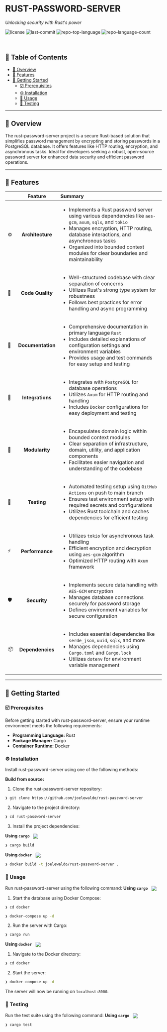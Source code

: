 <div align="left" style="position: relative;">
<h1>RUST-PASSWORD-SERVER</h1>
<p align="left">
	<em>Unlocking security with Rust's power</em>
</p>
<p align="left">
	<img src="https://img.shields.io/github/license/joelewaldo/rust-password-server?style=default&logo=opensourceinitiative&logoColor=white&color=0080ff" alt="license">
	<img src="https://img.shields.io/github/last-commit/joelewaldo/rust-password-server?style=default&logo=git&logoColor=white&color=0080ff" alt="last-commit">
	<img src="https://img.shields.io/github/languages/top/joelewaldo/rust-password-server?style=default&color=0080ff" alt="repo-top-language">
	<img src="https://img.shields.io/github/languages/count/joelewaldo/rust-password-server?style=default&color=0080ff" alt="repo-language-count">
</p>
<p align="left"><!-- default option, no dependency badges. -->
</p>
<p align="left">
	<!-- default option, no dependency badges. -->
</p>
</div>
<br clear="right">

## 🔗 Table of Contents

- [📍 Overview](#-overview)
- [👾 Features](#-features)
- [🚀 Getting Started](#-getting-started)
  - [☑️ Prerequisites](#-prerequisites)
  - [⚙️ Installation](#-installation)
  - [🤖 Usage](#🤖-usage)
  - [🧪 Testing](#🧪-testing)

---

## 📍 Overview

The rust-password-server project is a secure Rust-based solution that simplifies password management by encrypting and storing passwords in a PostgreSQL database. It offers features like HTTP routing, encryption, and asynchronous tasks. Ideal for developers seeking a robust, open-source password server for enhanced data security and efficient password operations.

---

## 👾 Features

|     |      Feature      | Summary                                                                                                                                                                                                                                                                                                    |
| :-- | :---------------: | :--------------------------------------------------------------------------------------------------------------------------------------------------------------------------------------------------------------------------------------------------------------------------------------------------------- |
| ⚙️  | **Architecture**  | <ul><li>Implements a Rust password server using various dependencies like `aes-gcm`, `axum`, `sqlx`, and `tokio`</li><li>Manages encryption, HTTP routing, database interactions, and asynchronous tasks</li><li>Organized into bounded context modules for clear boundaries and maintainability</li></ul> |
| 🔩  | **Code Quality**  | <ul><li>Well-structured codebase with clear separation of concerns</li><li>Utilizes Rust's strong type system for robustness</li><li>Follows best practices for error handling and async programming</li></ul>                                                                                             |
| 📄  | **Documentation** | <ul><li>Comprehensive documentation in primary language `Rust`</li><li>Includes detailed explanations of configuration settings and environment variables</li><li>Provides usage and test commands for easy setup and testing</li></ul>                                                                    |
| 🔌  | **Integrations**  | <ul><li>Integrates with `PostgreSQL` for database operations</li><li>Utilizes `Axum` for HTTP routing and handling</li><li>Includes `Docker` configurations for easy deployment and testing</li></ul>                                                                                                      |
| 🧩  |  **Modularity**   | <ul><li>Encapsulates domain logic within bounded context modules</li><li>Clear separation of infrastructure, domain, utility, and application components</li><li>Facilitates easier navigation and understanding of the codebase</li></ul>                                                                 |
| 🧪  |    **Testing**    | <ul><li>Automated testing setup using `GitHub Actions` on push to main branch</li><li>Ensures test environment setup with required secrets and configurations</li><li>Utilizes Rust toolchain and caches dependencies for efficient testing</li></ul>                                                      |
| ⚡️ |  **Performance**  | <ul><li>Utilizes `tokio` for asynchronous task handling</li><li>Efficient encryption and decryption using `aes-gcm` algorithm</li><li>Optimized HTTP routing with `Axum` framework</li></ul>                                                                                                               |
| 🛡️  |   **Security**    | <ul><li>Implements secure data handling with `AES-GCM` encryption</li><li>Manages database connections securely for password storage</li><li>Defines environment variables for secure configuration</li></ul>                                                                                              |
| 📦  | **Dependencies**  | <ul><li>Includes essential dependencies like `serde_json`, `uuid`, `sqlx`, and more</li><li>Manages dependencies using `Cargo.toml` and `Cargo.lock`</li><li>Utilizes `dotenv` for environment variable management</li></ul>                                                                               |

---

## 🚀 Getting Started

### ☑️ Prerequisites

Before getting started with rust-password-server, ensure your runtime environment meets the following requirements:

- **Programming Language:** Rust
- **Package Manager:** Cargo
- **Container Runtime:** Docker

### ⚙️ Installation

Install rust-password-server using one of the following methods:

**Build from source:**

1. Clone the rust-password-server repository:

```sh
❯ git clone https://github.com/joelewaldo/rust-password-server
```

2. Navigate to the project directory:

```sh
❯ cd rust-password-server
```

3. Install the project dependencies:

**Using `cargo`** &nbsp; [<img align="center" src="https://img.shields.io/badge/Rust-000000.svg?style={badge_style}&logo=rust&logoColor=white" />](https://www.rust-lang.org/)

```sh
❯ cargo build
```

**Using `docker`** &nbsp; [<img align="center" src="https://img.shields.io/badge/Docker-2CA5E0.svg?style={badge_style}&logo=docker&logoColor=white" />](https://www.docker.com/)

```sh
❯ docker build -t joelewaldo/rust-password-server .
```

### 🤖 Usage

Run rust-password-server using the following command:
**Using `cargo`** &nbsp; [<img align="center" src="https://img.shields.io/badge/Rust-000000.svg?style={badge_style}&logo=rust&logoColor=white" />](https://www.rust-lang.org/)

1. Start the database using Docker Compose:

```sh
❯ cd docker
```

```sh
❯ docker-compose up -d
```

2. Run the server with Cargo:

```sh
❯ cargo run
```

**Using `docker`** &nbsp; [<img align="center" src="https://img.shields.io/badge/Docker-2CA5E0.svg?style={badge_style}&logo=docker&logoColor=white" />](https://www.docker.com/)

1. Navigate to the Docker directory:

```sh
❯ cd docker
```

2. Start the server:

```sh
❯ docker-compose up -d
```

The server will now be running on `localhost:8000`.

### 🧪 Testing

Run the test suite using the following command:
**Using `cargo`** &nbsp; [<img align="center" src="https://img.shields.io/badge/Rust-000000.svg?style={badge_style}&logo=rust&logoColor=white" />](https://www.rust-lang.org/)

```sh
❯ cargo test
```

